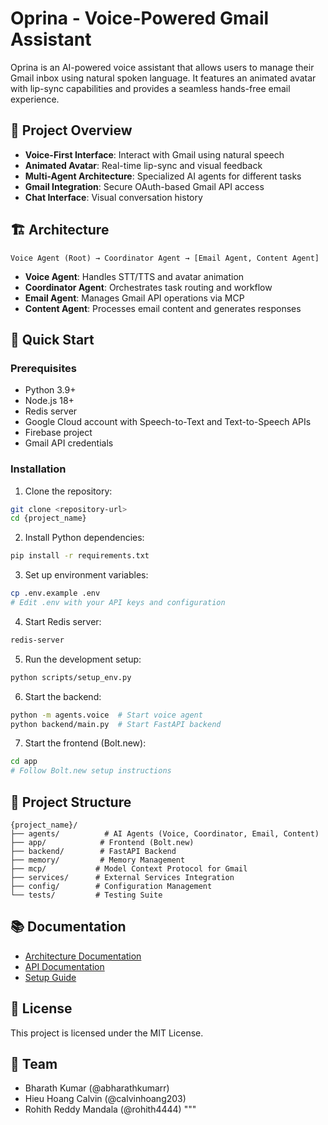 # Oprina - Voice-Powered Gmail Assistant

Oprina is an AI-powered voice assistant that allows users to manage their Gmail inbox using natural spoken language. It features an animated avatar with lip-sync capabilities and provides a seamless hands-free email experience.

## 🎯 Project Overview

- **Voice-First Interface**: Interact with Gmail using natural speech
- **Animated Avatar**: Real-time lip-sync and visual feedback
- **Multi-Agent Architecture**: Specialized AI agents for different tasks
- **Gmail Integration**: Secure OAuth-based Gmail API access
- **Chat Interface**: Visual conversation history

## 🏗️ Architecture

```
Voice Agent (Root) → Coordinator Agent → [Email Agent, Content Agent]
```

- **Voice Agent**: Handles STT/TTS and avatar animation
- **Coordinator Agent**: Orchestrates task routing and workflow
- **Email Agent**: Manages Gmail API operations via MCP
- **Content Agent**: Processes email content and generates responses

## 🚀 Quick Start

### Prerequisites

- Python 3.9+
- Node.js 18+
- Redis server
- Google Cloud account with Speech-to-Text and Text-to-Speech APIs
- Firebase project
- Gmail API credentials

### Installation

1. Clone the repository:
```bash
git clone <repository-url>
cd {project_name}
```

2. Install Python dependencies:
```bash
pip install -r requirements.txt
```

3. Set up environment variables:
```bash
cp .env.example .env
# Edit .env with your API keys and configuration
```

4. Start Redis server:
```bash
redis-server
```

5. Run the development setup:
```bash
python scripts/setup_env.py
```

6. Start the backend:
```bash
python -m agents.voice  # Start voice agent
python backend/main.py  # Start FastAPI backend
```

7. Start the frontend (Bolt.new):
```bash
cd app
# Follow Bolt.new setup instructions
```

## 📁 Project Structure

```
{project_name}/
├── agents/          # AI Agents (Voice, Coordinator, Email, Content)
├── app/            # Frontend (Bolt.new)
├── backend/        # FastAPI Backend
├── memory/         # Memory Management
├── mcp/           # Model Context Protocol for Gmail
├── services/      # External Services Integration
├── config/        # Configuration Management
└── tests/         # Testing Suite
```


## 📚 Documentation

- [Architecture Documentation](docs/architecture.md)
- [API Documentation](docs/api.md)
- [Setup Guide](docs/setup.md)


## 📄 License

This project is licensed under the MIT License.

## 👥 Team

- Bharath Kumar (@abharathkumarr)
- Hieu Hoang Calvin (@calvinhoang203)
- Rohith Reddy Mandala (@rohith4444)
"""